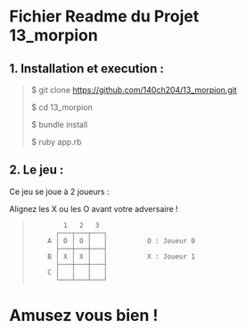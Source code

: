 <h1> Fichier Readme du Projet 13_morpion </h1>

  <h2> 1. Installation et execution : </h2>

  >
  >$ git clone https://github.com/140ch204/13_morpion.git
  >
  >$ cd 13_morpion
  >
  >$ bundle install
  >
  >$ ruby app.rb
  >

  <h2> 2. Le jeu : </h2>

   <p> Ce jeu se joue à 2 joueurs : </p>
    
  <p> Alignez les X ou les O avant votre adversaire ! </p>

  >
  >             1   2   3
  >           ┌───┬───┬───┐
  >         A │ O │ O │   │          O : Joueur 0
  >           ├───┼───┼───┤
  >         B │ X │ X │   │          X : Joueur 1
  >           ├───┼───┼───┤
  >         C │   │   │   │
  >           └───┴───┴───┘
  >

<h1> Amusez vous bien ! </h1>


